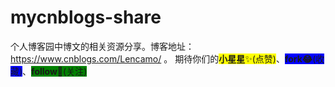 # mycnblogs-share
个人博客园中博文的相关资源分享。博客地址：https://www.cnblogs.com/Lencamo/ 。
期待你们的<span style="background-color:yellow"><b>小星星</b>✨(点赞)</span>、<span style="background-color:blue"><b>fork😂</b>(收藏)</span>、<span style="background-color:green"><b>follow</b>💋(关注)</span>
